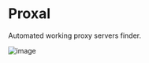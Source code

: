 # Proxal
Automated working proxy servers finder.

![image](https://github.com/user-attachments/assets/a3ce6992-44a3-46a3-8bb1-65dd8098d6a6)
